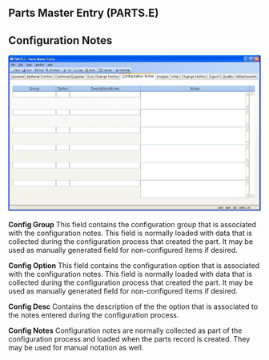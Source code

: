 ##  Parts Master Entry (PARTS.E)

<PageHeader />

##  Configuration Notes

![](./PARTS-E-5.jpg)

**Config Group** This field contains the configuration group that is
associated with the configuration notes. This field is normally loaded with
data that is collected during the configuration process that created the part.
It may be used as manually generated field for non-configured items if
desired.  
  
**Config Option** This field contains the configuration option that is
associated with the configuration notes. This field is normally loaded with
data that is collected during the configuration process that created the part.
It may be used as manually generated field for non-configured items if
desired.  
  
**Config Desc** Contains the description of the the option that is associated
to the notes entered during the configuration process.  
  
**Config Notes** Configuration notes are normally collected as part of the
configuration process and loaded when the parts record is created. They may be
used for manual notation as well.  
  
  
<badge text= "Version 8.10.57" vertical="middle" />

<PageFooter />